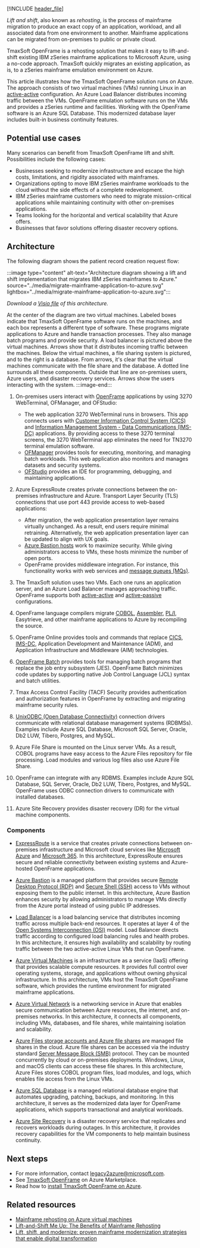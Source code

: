 [!INCLUDE [header_file](../../../includes/sol-idea-header.md)]

*Lift and shift*, also known as *rehosting*, is the process of mainframe migration to produce an exact copy of an application, workload, and all associated data from one environment to another. Mainframe applications can be migrated from on-premises to public or private cloud.

TmaxSoft OpenFrame is a rehosting solution that makes it easy to lift-and-shift existing IBM zSeries mainframe applications to Microsoft Azure, using a no-code approach. TmaxSoft quickly migrates an existing application, as is, to a zSeries mainframe emulation environment on Azure.

This article illustrates how the TmaxSoft OpenFrame solution runs on Azure. The approach consists of two virtual machines (VMs) running Linux in an [active-active][Active-active definition] configuration. An Azure Load Balancer distributes incoming traffic between the VMs. OpenFrame emulation software runs on the VMs and provides a zSeries runtime and facilities. Working with the OpenFrame software is an Azure SQL Database. This modernized database layer includes built-in business continuity features.

## Potential use cases

Many scenarios can benefit from TmaxSoft OpenFrame lift and shift. Possibilities include the following cases:

- Businesses seeking to modernize infrastructure and escape the high costs, limitations, and rigidity associated with mainframes.
- Organizations opting to move IBM zSeries mainframe workloads to the cloud without the side effects of a complete redevelopment.
- IBM zSeries mainframe customers who need to migrate mission-critical applications while maintaining continuity with other on-premises applications.
- Teams looking for the horizontal and vertical scalability that Azure offers.
- Businesses that favor solutions offering disaster recovery options.

## Architecture

The following diagram shows the patient record creation request flow:

:::image type="content" alt-text="Architecture diagram showing a lift and shift implementation that migrates IBM zSeries mainframes to Azure." source="../media/migrate-mainframe-application-to-azure.svg" lightbox="../media/migrate-mainframe-application-to-azure.svg":::

*Download a [Visio file](https://arch-center.azureedge.net/migrate-mainframe-application-to-azure.vsdx) of this architecture.*

   At the center of the diagram are two virtual machines. Labeled boxes indicate that TmaxSoft OpenFrame software runs on the machines, and each box represents a different type of software. These programs migrate applications to Azure and handle transaction processes. They also manage batch programs and provide security. A load balancer is pictured above the virtual machines. Arrows show that it distributes incoming traffic between the machines. Below the virtual machines, a file sharing system is pictured, and to the right is a database. From arrows, it's clear that the virtual machines communicate with the file share and the database. A dotted line surrounds all these components. Outside that line are on-premises users, Azure users, and disaster recovery services. Arrows show the users interacting with the system.
:::image-end:::

1. On-premises users interact with [OpenFrame][Information about TmaxSoft OpenFrame on the Microsoft commercial marketplace] applications by using 3270 WebTerminal, OFManager, and OFStudio:

   - The web application 3270 WebTerminal runs in browsers. This app connects users with [Customer Information Control System (CICS)][CICS] and [Information Management System - Data Communications (IMS-DC)][IMS-DC] applications. By providing access to these 3270 terminal screens, the 3270 WebTerminal app eliminates the need for TN3270 terminal emulation software.
   - [OFManager][Lift and shift] provides tools for executing, monitoring, and managing batch workloads. This web application also monitors and manages datasets and security systems.
   - [OFStudio][Lift and shift] provides an IDE for programming, debugging, and maintaining applications.

1. Azure ExpressRoute creates private connections between the on-premises infrastructure and Azure. Transport Layer Security (TLS) connections that use port 443 provide access to web-based applications:
   - After migration, the web application presentation layer remains virtually unchanged. As a result, end users require minimal retraining. Alternatively, the web application presentation layer can be updated to align with UX goals.
   - [Azure Bastion hosts][What is Azure Bastion] work to maximize security. While giving administrators access to VMs, these hosts minimize the number of open ports.
   - OpenFrame provides middleware integration. For instance, this functionality works with web services and [message queues (MQs)][Message queues].

1. The TmaxSoft solution uses two VMs. Each one runs an application server, and an Azure Load Balancer manages approaching traffic. OpenFrame supports both [active-active][Active-active definition] and [active-passive][Active-passive definition] configurations.
1. OpenFrame language compilers migrate [COBOL](https://docs.tmaxsoft.com/en/tmaxsoft_docs/main/openframe/compilers/index_of_cobol_4.html), [Assembler](https://docs.tmaxsoft.com/en/tmaxsoft_docs/main/openframe/compilers/index_of_asm_4.html), [PL/I](https://docs.tmaxsoft.com/en/tmaxsoft_docs/main/openframe/compilers/index_of_pli_3.html), Easytrieve, and other mainframe applications to Azure by recompiling the source.
1. OpenFrame Online provides tools and commands that replace [CICS](https://docs.tmaxsoft.com/en/tmaxsoft_docs/main/openframe/mvs_components/index_of_osc_7.1.html), [IMS-DC](https://docs.tmaxsoft.com/en/tmaxsoft_docs/main/openframe/mvs_components/index_of_osi_7.2.html), Application Development and Maintenance (ADM), and Application Infrastructure and Middleware (AIM) technologies.
1. [OpenFrame Batch](https://docs.tmaxsoft.com/en/tmaxsoft_docs/main/openframe/mvs_components/index_of_batch_mvs_7.1.html) provides tools for managing batch programs that replace the job entry subsystem (JES). OpenFrame Batch minimizes code updates by supporting native Job Control Language (JCL) syntax and batch utilities.
1. Tmax Access Control Facility (TACF) Security provides authentication and authorization features in OpenFrame by extracting and migrating mainframe security rules.
1. [UnixODBC (Open Database Connectivity)][UnixODBC] connection drivers communicate with relational database management systems (RDBMSs). Examples include Azure SQL Database, Microsoft SQL Server, Oracle, Db2 LUW, Tibero, Postgres, and MySQL.
1. Azure File Share is mounted on the Linux server VMs. As a result, COBOL programs have easy access to the Azure Files repository for file processing. Load modules and various log files also use Azure File Share.
1. OpenFrame can integrate with any RDBMS. Examples include Azure SQL Database, SQL Server, Oracle, Db2 LUW, Tibero, Postgres, and MySQL. OpenFrame uses ODBC connection drivers to communicate with installed databases.
1. Azure Site Recovery provides disaster recovery (DR) for the virtual machine components.

### Components

- [ExpressRoute][Azure ExpressRoute] is a service that creates private connections between on-premises infrastructure and Microsoft cloud services like [Microsoft Azure][What is Azure] and [Microsoft 365][What is Microsoft 365]. In this architecture, ExpressRoute ensures secure and reliable connectivity between existing systems and Azure-hosted OpenFrame applications.

- [Azure Bastion][What is Azure Bastion] is a managed platform that provides secure [Remote Desktop Protocol (RDP)][RDP] and [Secure Shell (SSH)][SSH] access to VMs without exposing them to the public internet. In this architecture, Azure Bastion enhances security by allowing administrators to manage VMs directly from the Azure portal instead of using public IP addresses.

- [Load Balancer][Azure Load Balancer] is a load balancing service that distributes incoming traffic across multiple back-end resources. It operates at layer 4 of the [Open Systems Interconnection (OSI)][OSI model] model. Load Balancer directs traffic according to configured load balancing rules and health probes. In this architecture, it ensures high availability and scalability by routing traffic between the two active-active Linux VMs that run OpenFrame.

- [Azure Virtual Machines][Azure Virtual Machines] is an infrastructure as a service (IaaS) offering that provides scalable compute resources. It provides full control over operating systems, storage, and applications without owning physical infrastructure. In this architecture, VMs host the TmaxSoft OpenFrame software, which provides the runtime environment for migrated mainframe applications.

- [Azure Virtual Network][Azure Virtual Networks] is a networking service in Azure that enables secure communication between Azure resources, the internet, and on-premises networks. In this architecture, it connects all components, including VMs, databases, and file shares, while maintaining isolation and scalability.

- [Azure Files storage accounts and Azure file shares][Azure Files] are managed file shares in the cloud. Azure file shares can be accessed via the industry standard [Server Message Block (SMB)][SMB protocol] protocol. They can be mounted concurrently by cloud or on-premises deployments. Windows, Linux, and macOS clients can access these file shares. In this architecture, Azure Files stores COBOL program files, load modules, and logs, which enables file access from the Linux VMs.

- [Azure SQL Database][Azure SQL Database] is a managed relational database engine that automates upgrading, patching, backups, and monitoring. In this architecture, it serves as the modernized data layer for OpenFrame applications, which supports transactional and analytical workloads.

- [Azure Site Recovery][Azure Site Recovery] is a disaster recovery service that replicates and recovers workloads during outages. In this architecture, it provides recovery capabilities for the VM components to help maintain business continuity.

## Next steps

- For more information, contact [legacy2azure@microsoft.com][Email address for information on migrating legacy systems to Azure].
- See [TmaxSoft OpenFrame][Information about TmaxSoft OpenFrame on the Microsoft commercial marketplace] on Azure Marketplace.
- Read how to [install TmaxSoft OpenFrame on Azure][Install TmaxSoft OpenFrame on Azure article].

## Related resources

- [Mainframe rehosting on Azure virtual machines][Mainframe rehosting on Azure virtual machines]
- [Lift-and-Shift Me Up: The Benefits of Mainframe Rehosting][Lift-and-Shift Me Up: The Benefits of Mainframe Rehosting]
- [Lift, shift, and modernize: proven mainframe modernization strategies that enable digital transformation][Lift and shift]

[Active-active definition]: https://www.webopedia.com/TERM/A/active_active.html
[Active-passive definition]: https://www.jscape.com/blog/active-active-vs-active-passive-high-availability-cluster
[Azure ExpressRoute]: /azure/well-architected/service-guides/azure-expressroute
[Azure Load Balancer]: /azure/well-architected/service-guides/azure-load-balancer
[Azure Files]: /azure/well-architected/service-guides/azure-files
[Azure Site Recovery]: /azure/site-recovery/site-recovery-overview
[Azure SQL Database]: /azure/well-architected/service-guides/azure-sql-database
[Azure Virtual Machines]: /azure/well-architected/service-guides/virtual-machines
[Azure Virtual Networks]: /azure/well-architected/service-guides/virtual-network
[CICS]: https://www.ibm.com/support/knowledgecenter/zosbasics/com.ibm.zos.zmidtrmg/zmiddle_13.htm
[Email address for information on migrating legacy systems to Azure]: mailto:legacy2azure@microsoft.com
[IMS-DC]: https://www.sawaal.com/mainframe-interview-questions/what-is-ims-db-dc_9366
[Information about TmaxSoft OpenFrame on the Microsoft commercial marketplace]: https://azuremarketplace.microsoft.com/marketplace/apps/tmaxsoft.openframe?tab=Overview
[Install TmaxSoft OpenFrame on Azure article]: /azure/virtual-machines/workloads/mainframe-rehosting/tmaxsoft/install-openframe-azure
[Lift-and-Shift Me Up: The Benefits of Mainframe Rehosting]: https://www.tmaxsoft.com/en/press/view?seq=262
[Lift and shift]: https://www.tmaxsoft.com/wp-content/uploads/TmaSof_eBook_OpenFrame.pdf
[Mainframe rehosting on Azure virtual machines]: /azure/virtual-machines/workloads/mainframe-rehosting/overview
[Message queues]: https://www.ibm.com/cloud/learn/message-queues
[OSI model]: https://www.networkworld.com/article/964816/the-osi-model-explained-and-how-to-easily-remember-its-7-layers.html
[RDP]: /troubleshoot/windows-server/remote/understanding-remote-desktop-protocol
[SSH]: https://www.ssh.com/ssh
[SMB protocol]: /openspecs/windows_protocols/ms-smb/f210069c-7086-4dc2-885e-861d837df688
[UnixODBC]: https://en.wikipedia.org/wiki/UnixODBC
[What is Azure]: /azure/
[What is Azure Bastion]: /azure/bastion/bastion-overview
[What is Microsoft 365]: /microsoft-365/
